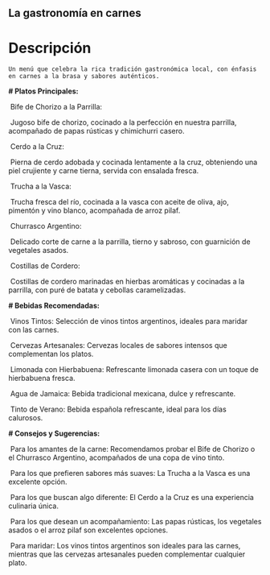 ## La gastronomía en carnes


# Descripción

    Un menú que celebra la rica tradición gastronómica local, con énfasis en carnes a la brasa y sabores auténticos.

**# Platos Principales:**

​    Bife de Chorizo a la Parrilla:

​    Jugoso bife de chorizo, cocinado a la perfección en nuestra parrilla, acompañado de papas rústicas y chimichurri casero.

​    Cerdo a la Cruz:

​    Pierna de cerdo adobada y cocinada lentamente a la cruz, obteniendo una piel crujiente y carne tierna, servida con ensalada fresca.

​    Trucha a la Vasca:

​    Trucha fresca del río, cocinada a la vasca con aceite de oliva, ajo, pimentón y vino blanco, acompañada de arroz pilaf.

​    Churrasco Argentino:

​    Delicado corte de carne a la parrilla, tierno y sabroso, con guarnición de vegetales asados.

​    Costillas de Cordero:

​    Costillas de cordero marinadas en hierbas aromáticas y cocinadas a la parrilla, con puré de batata y cebollas caramelizadas.

 **# Bebidas Recomendadas:**

​    Vinos Tintos: Selección de vinos tintos argentinos, ideales para maridar con las carnes.

​    Cervezas Artesanales: Cervezas locales de sabores intensos que complementan los platos.

​    Limonada con Hierbabuena: Refrescante limonada casera con un toque de hierbabuena fresca.

​    Agua de Jamaica: Bebida tradicional mexicana, dulce y refrescante.

​    Tinto de Verano: Bebida española refrescante, ideal para los días calurosos.



**# Consejos y Sugerencias:**

​    Para los amantes de la carne: Recomendamos probar el Bife de Chorizo o el Churrasco Argentino, acompañados de una copa de vino tinto.

​    Para los que prefieren sabores más suaves: La Trucha a la Vasca es una excelente opción.

​    Para los que buscan algo diferente: El Cerdo a la Cruz es una experiencia culinaria única.

​    Para los que desean un acompañamiento: Las papas rústicas, los vegetales asados o el arroz pilaf son excelentes opciones.

​    Para maridar: Los vinos tintos argentinos son ideales para las carnes, mientras que las cervezas artesanales pueden complementar cualquier plato.


